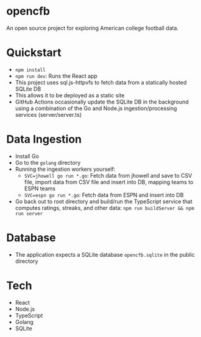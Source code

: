 # opencfb

An open source project for exploring American college football data.

# Quickstart

- `npm install`
- `npm run dev`: Runs the React app
- This project uses sql.js-httpvfs to fetch data from a statically hosted SQLite DB
- This allows it to be deployed as a static site
- GitHub Actions occasionally update the SQLite DB in the background using a combination of the Go and Node.js ingestion/processing services (server/server.ts)

# Data Ingestion

- Install Go
- Go to the `golang` directory
- Running the ingestion workers yourself:
  - `SVC=jhowell go run *.go`: Fetch data from jhowell and save to CSV file, import data from CSV file and insert into DB, mapping teams to ESPN teams
  - `SVC=espn go run *.go`: Fetch data from ESPN and insert into DB
- Go back out to root directory and build/run the TypeScript service that computes ratings, streaks, and other data: `npm run buildServer && npm run server`

# Database

- The application expects a SQLite database `opencfb.sqlite` in the public directory

# Tech

- React
- Node.js
- TypeScript
- Golang
- SQLite

